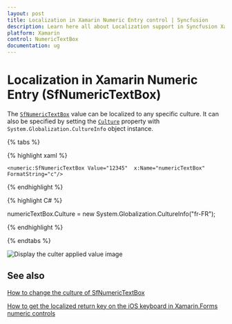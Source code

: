 ```yaml
---
layout: post
title: Localization in Xamarin Numeric Entry control | Syncfusion
description: Learn here all about Localization support in Syncfusion Xamarin Numeric Entry (SfNumericTextBox) control and more.
platform: Xamarin
control: NumericTextBox
documentation: ug
---
```

# Localization in Xamarin Numeric Entry (SfNumericTextBox)

The [`SfNumericTextBox`](https://help.syncfusion.com/cr/xamarin/Syncfusion.SfNumericTextBox.XForms.SfNumericTextBox.html) value can be localized to any specific culture. It can also be specified by setting the [`Culture`](https://help.syncfusion.com/cr/xamarin/Syncfusion.SfNumericTextBox.XForms.SfNumericTextBox.html#Syncfusion_SfNumericTextBox_XForms_SfNumericTextBox_Culture) property with `System.Globalization.CultureInfo` object instance.

{% tabs %}
	
{% highlight xaml %}

	<numeric:SfNumericTextBox Value="12345"  x:Name="numericTextBox" FormatString="c"/>
	
{% endhighlight %}

{% highlight C# %}

   numericTextBox.Culture = new System.Globalization.CultureInfo("fr-FR");
	 
{% endhighlight %}

{% endtabs %}

![Display the culter applied value image](images/Culture.png)

## See also

[How to change the culture of SfNumericTextBox](https://support.syncfusion.com/kb/article/6845/how-to-change-the-culture-of-numerictextbox?isInternalRefresh=False)

[How to get the localized return key on the iOS keyboard in Xamarin.Forms numeric controls](https://support.syncfusion.com/kb/article/10234/how-to-get-the-localized-return-key-on-the-ios-keyboard-in-xamarin-forms-numeric-controls?isInternalRefresh=False)

